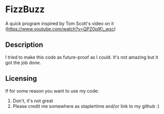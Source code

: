 # FizzBuzz
A quick program inspired by Tom Scott's video on it (https://www.youtube.com/watch?v=QPZ0pIK\_wsc)

## Description
I tried to make this code as future-proof as I could.  It's not amazing but it got the job done.

## Licensing
If for some reason you want to use my code:

1. Don't, it's not great
2. Please credit me somewhere as staplertime and/or link to my github :)
